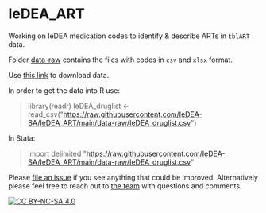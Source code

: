 # IeDEA_ART

Working on IeDEA medication codes to identify & describe ARTs in `tblART` data.  

Folder [data-raw](https://github.com/IeDEA-SA/IeDEA_ART/tree/main/data-raw) contains the files with codes in `csv` and `xlsx` format.  

Use [this link](https://github.com/IeDEA-SA/IeDEA_ART/raw/main/data-raw/IeDEA_druglist.xlsx) to download data.  

In order to get the data into R use: 

> library(readr)
> IeDEA_druglist <- read_csv("https://raw.githubusercontent.com/IeDEA-SA/IeDEA_ART/main/data-raw/IeDEA_druglist.csv")

In Stata:

> import delimited "https://raw.githubusercontent.com/IeDEA-SA/IeDEA_ART/main/data-raw/IeDEA_druglist.csv"

Please [file an issue](https://github.com/IeDEA-SA/IeDEA_ART/issues/new/choose) if you see anything that could be improved. Alternatively please feel free to reach out to [the team](https://github.com/orgs/IeDEA-SA/people) with questions and comments.  

[![CC BY-NC-SA 4.0][cc-by-nc-sa-image]][cc-by-nc-sa]

[cc-by-nc-sa]: http://creativecommons.org/licenses/by-nc-sa/4.0/
[cc-by-nc-sa-image]: https://licensebuttons.net/l/by-nc-sa/4.0/88x31.png